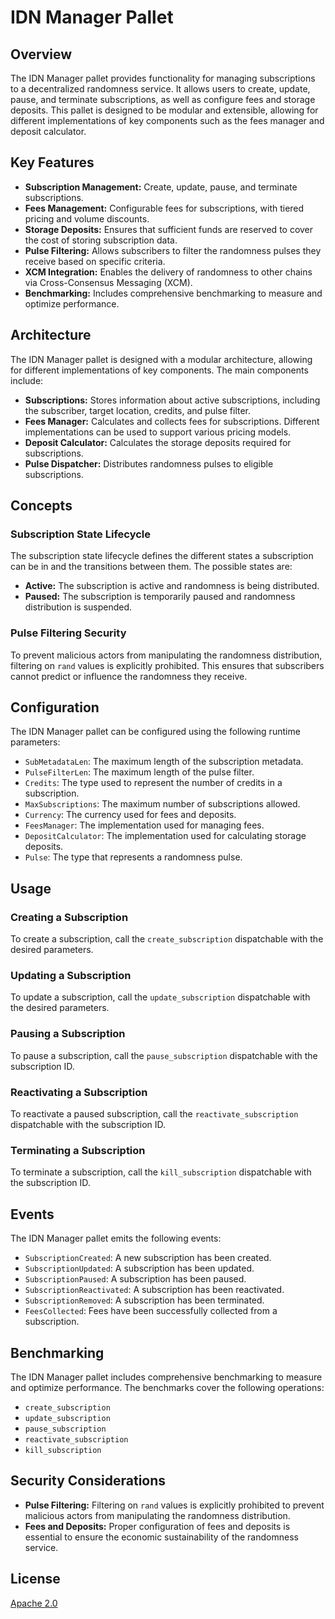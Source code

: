 # IDN Manager Pallet

## Overview

The IDN Manager pallet provides functionality for managing subscriptions to a decentralized randomness service. It allows users to create, update, pause, and terminate subscriptions, as well as configure fees and storage deposits. This pallet is designed to be modular and extensible, allowing for different implementations of key components such as the fees manager and deposit calculator.

## Key Features

*   **Subscription Management:** Create, update, pause, and terminate subscriptions.
*   **Fees Management:** Configurable fees for subscriptions, with tiered pricing and volume discounts.
*   **Storage Deposits:** Ensures that sufficient funds are reserved to cover the cost of storing subscription data.
*   **Pulse Filtering:** Allows subscribers to filter the randomness pulses they receive based on specific criteria.
*   **XCM Integration:** Enables the delivery of randomness to other chains via Cross-Consensus Messaging (XCM).
*   **Benchmarking:** Includes comprehensive benchmarking to measure and optimize performance.

## Architecture

The IDN Manager pallet is designed with a modular architecture, allowing for different implementations of key components. The main components include:

*   **Subscriptions:** Stores information about active subscriptions, including the subscriber, target location, credits, and pulse filter.
*   **Fees Manager:** Calculates and collects fees for subscriptions. Different implementations can be used to support various pricing models.
*   **Deposit Calculator:** Calculates the storage deposits required for subscriptions.
*   **Pulse Dispatcher:** Distributes randomness pulses to eligible subscriptions.

## Concepts

### Subscription State Lifecycle

The subscription state lifecycle defines the different states a subscription can be in and the transitions between them. The possible states are:

*   **Active:** The subscription is active and randomness is being distributed.
*   **Paused:** The subscription is temporarily paused and randomness distribution is suspended.

### Pulse Filtering Security

To prevent malicious actors from manipulating the randomness distribution, filtering on `rand` values is explicitly prohibited. This ensures that subscribers cannot predict or influence the randomness they receive.

## Configuration

The IDN Manager pallet can be configured using the following runtime parameters:

*   `SubMetadataLen`: The maximum length of the subscription metadata.
*   `PulseFilterLen`: The maximum length of the pulse filter.
*   `Credits`: The type used to represent the number of credits in a subscription.
*   `MaxSubscriptions`: The maximum number of subscriptions allowed.
*   `Currency`: The currency used for fees and deposits.
*   `FeesManager`: The implementation used for managing fees.
*   `DepositCalculator`: The implementation used for calculating storage deposits.
*   `Pulse`: The type that represents a randomness pulse.

## Usage

### Creating a Subscription

To create a subscription, call the `create_subscription` dispatchable with the desired parameters. 

### Updating a Subscription

To update a subscription, call the `update_subscription` dispatchable with the desired parameters.

### Pausing a Subscription

To pause a subscription, call the `pause_subscription` dispatchable with the subscription ID.

### Reactivating a Subscription

To reactivate a paused subscription, call the `reactivate_subscription` dispatchable with the subscription ID.

### Terminating a Subscription

To terminate a subscription, call the `kill_subscription` dispatchable with the subscription ID.

## Events

The IDN Manager pallet emits the following events:

*   `SubscriptionCreated`: A new subscription has been created.
*   `SubscriptionUpdated`: A subscription has been updated.
*   `SubscriptionPaused`: A subscription has been paused.
*   `SubscriptionReactivated`: A subscription has been reactivated.
*   `SubscriptionRemoved`: A subscription has been terminated.
*   `FeesCollected`: Fees have been successfully collected from a subscription.

## Benchmarking

The IDN Manager pallet includes comprehensive benchmarking to measure and optimize performance. The benchmarks cover the following operations:

*   `create_subscription`
*   `update_subscription`
*   `pause_subscription`
*   `reactivate_subscription`
*   `kill_subscription`

## Security Considerations

*   **Pulse Filtering:** Filtering on `rand` values is explicitly prohibited to prevent malicious actors from manipulating the randomness distribution.
*   **Fees and Deposits:** Proper configuration of fees and deposits is essential to ensure the economic sustainability of the randomness service.

## License

[Apache 2.0](../../LICENSE)